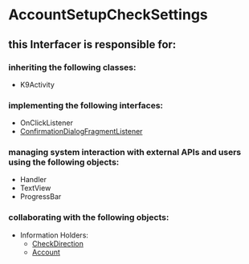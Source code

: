 # AccountSetupCheckSettings
## this Interfacer is responsible for: 
### inheriting the following classes: 
* K9Activity
### implementing the following interfaces:
* OnClickListener
* [ConfirmationDialogFragmentListener](../Interfacers/ConfirmationDialogFragmentListener.md) 
### managing system interaction with external APIs and users using the following objects: 
* Handler
* TextView
* ProgressBar
### collaborating with the following objects: 
* Information Holders: 
	* [CheckDirection](../InformationHolders/CheckDirection.md) 
	* [Account](../InformationHolders/Account.md) 
